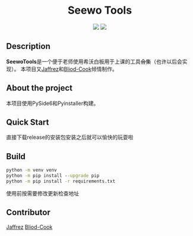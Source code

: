 <h1 align="center">Seewo Tools</h1>
<p align="center">
<img src="https://badges.frapsoft.com/os/v1/open-source.svg?v=103" >
<img src="https://img.shields.io/badge/PRs-welcome-brightgreen.svg?style=flat">
<p/>

## Description
**SeewoTools**是一个便于老师使用希沃白板用于上课的工具~~合集~~（也许以后会实现）。
本项目又<a href="https://github.com/jaffrez">Jaffrez<a/>和<a href="https://github.com/Bliod-Cook">Bliod-Cook<a/>倾情制作。
## About the project
本项目使用PySide6和Pyinstaller构建。
## Quick Start
直接下载release的安装包安装之后就可以愉快的玩耍啦
## Build
``` cmd
python -m venv venv
python -m pip install --upgrade pip
python -m pip install -r requirements.txt
```
使用前按需要修改更新检查地址
## Contributor
<a href="https://github.com/jaffrez">Jaffrez<a/>
<a href="https://github.com/Bliod-Cook">Bliod-Cook<a/>

